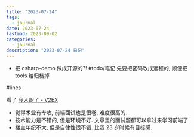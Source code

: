```yaml
---
title: "2023-07-24"
tags:
  - journal
date: 2023-07-24
lastmod: 2023-09-02
categories:
  - journal
description: "2023-07-24 日记"
---
```


- 把 csharp-demo 做成开源的?! #todo/笔记 先要把密码改成远程的, 顺便把 tools 给归档掉

#lines

看了 [我入职了 - V2EX](https://v2ex.com/t/959084#reply22)

- 觉得术业有专攻, 前端面试也是很卷, 难度很高的.
- 技术能力是不错的, 但是环境不好. 文章里的面试题都可以拿过来学习前端了
- 楼主年纪不大, 但是自律性很不错. 比我 23 岁时候有目标感.

